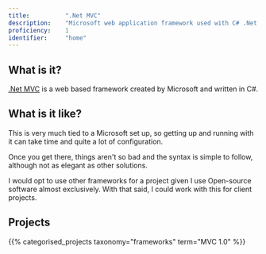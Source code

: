 ```yaml
---
title: 			".Net MVC"
description: 	"Microsoft web application framework used with C# .Net."
proficiency:	1
identifier:		"home"
---
```


## What is it?
[.Net MVC](https://www.asp.net/mvc) is a web based framework created by Microsoft and written in C#.

## What is it like?
This is very much tied to a Microsoft set up, so getting up and running with it can take time and quite a lot of configuration.

Once you get there, things aren't so bad and the syntax is simple to follow, although not as elegant as other solutions.

I would opt to use other frameworks for a project given I use Open-source software almost exclusively. With that said, I could work with this for client projects.

## Projects
{{% categorised_projects taxonomy="frameworks" term="MVC 1.0" %}}
